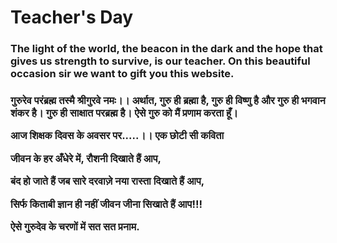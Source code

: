 <h1>Teacher's Day</h1>




<h3>The light of the world, the beacon in the dark and the hope that gives us strength to survive, is our teacher. On this beautiful occasion sir we want to gift you this website.</h3>

<h3>गुरुरेव परंब्रह्म तस्मै श्रीगुरवे नमः।। अर्थात, गुरु ही ब्रह्मा है, गुरु ही विष्णु है और गुरु ही भगवान शंकर है। गुरु ही साक्षात परब्रह्म है। ऐसे गुरु को मैं प्रणाम करता हूँ।

आज शिक्षक दिवस के अवसर पर.....।। एक छोटी सी कविता

जीवन के हर अँधेरे में, रौशनी दिखाते हैं आप,

बंद हो जाते हैं जब सारे दरवाज़े नया रास्ता दिखाते हैं आप,

सिर्फ किताबी ज्ञान ही नहीं जीवन जीना सिखाते हैं आप!!!

ऐसे गुरुदेव के चरणों में सत सत प्रनाम.</h3>
